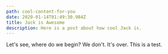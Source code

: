 ```yaml
---
path: cool-content-for-you
date: 2020-01-14T01:49:30.984Z
title: Jack is Awesome
description: Here is a post about how cool Jack is.
---
```

Let's see, where do we begin? We don't. It's over. This is a test.
